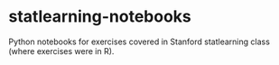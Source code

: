 statlearning-notebooks
======================

Python notebooks for exercises covered in Stanford statlearning class (where exercises were in R).
